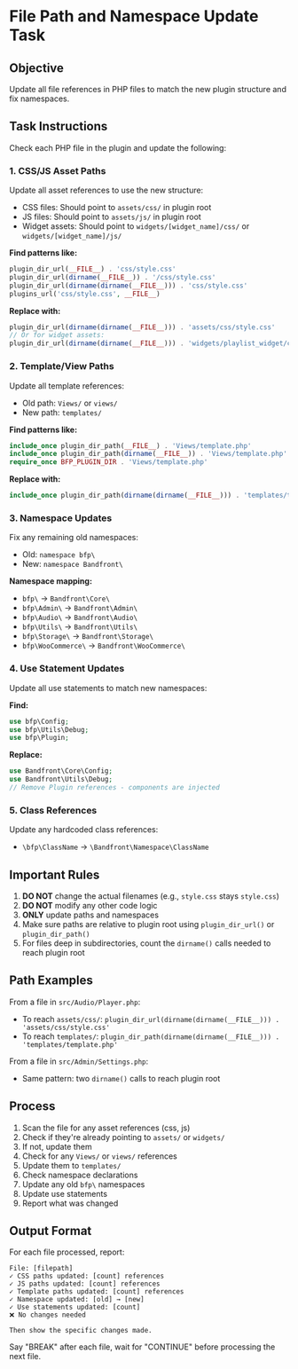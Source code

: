 # File Path and Namespace Update Task

## Objective
Update all file references in PHP files to match the new plugin structure and fix namespaces.

## Task Instructions

Check each PHP file in the plugin and update the following:

### 1. CSS/JS Asset Paths
Update all asset references to use the new structure:
- CSS files: Should point to `assets/css/` in plugin root
- JS files: Should point to `assets/js/` in plugin root
- Widget assets: Should point to `widgets/[widget_name]/css/` or `widgets/[widget_name]/js/`

**Find patterns like:**
```php
plugin_dir_url(__FILE__) . 'css/style.css'
plugin_dir_url(dirname(__FILE__)) . '/css/style.css'
plugin_dir_url(dirname(dirname(__FILE__))) . 'css/style.css'
plugins_url('css/style.css', __FILE__)
```

**Replace with:**
```php
plugin_dir_url(dirname(dirname(__FILE__))) . 'assets/css/style.css'
// Or for widget assets:
plugin_dir_url(dirname(dirname(__FILE__))) . 'widgets/playlist_widget/css/style.css'
```

### 2. Template/View Paths
Update all template references:
- Old path: `Views/` or `views/`
- New path: `templates/`

**Find patterns like:**
```php
include_once plugin_dir_path(__FILE__) . 'Views/template.php'
include_once plugin_dir_path(dirname(__FILE__)) . 'Views/template.php'
require_once BFP_PLUGIN_DIR . 'Views/template.php'
```

**Replace with:**
```php
include_once plugin_dir_path(dirname(dirname(__FILE__))) . 'templates/template.php'
```

### 3. Namespace Updates
Fix any remaining old namespaces:
- Old: `namespace bfp\`
- New: `namespace Bandfront\`

**Namespace mapping:**
- `bfp\` → `Bandfront\Core\`
- `bfp\Admin\` → `Bandfront\Admin\`
- `bfp\Audio\` → `Bandfront\Audio\`
- `bfp\Utils\` → `Bandfront\Utils\`
- `bfp\Storage\` → `Bandfront\Storage\`
- `bfp\WooCommerce\` → `Bandfront\WooCommerce\`

### 4. Use Statement Updates
Update all use statements to match new namespaces:

**Find:**
```php
use bfp\Config;
use bfp\Utils\Debug;
use bfp\Plugin;
```

**Replace:**
```php
use Bandfront\Core\Config;
use Bandfront\Utils\Debug;
// Remove Plugin references - components are injected
```

### 5. Class References
Update any hardcoded class references:
- `\bfp\ClassName` → `\Bandfront\Namespace\ClassName`

## Important Rules

1. **DO NOT** change the actual filenames (e.g., `style.css` stays `style.css`)
2. **DO NOT** modify any other code logic
3. **ONLY** update paths and namespaces
4. Make sure paths are relative to plugin root using `plugin_dir_url()` or `plugin_dir_path()`
5. For files deep in subdirectories, count the `dirname()` calls needed to reach plugin root

## Path Examples

From a file in `src/Audio/Player.php`:
- To reach `assets/css/`: `plugin_dir_url(dirname(dirname(__FILE__))) . 'assets/css/style.css'`
- To reach `templates/`: `plugin_dir_path(dirname(dirname(__FILE__))) . 'templates/template.php'`

From a file in `src/Admin/Settings.php`:
- Same pattern: two `dirname()` calls to reach plugin root

## Process

1. Scan the file for any asset references (css, js)
2. Check if they're already pointing to `assets/` or `widgets/`
3. If not, update them
4. Check for any `Views/` or `views/` references
5. Update them to `templates/`
6. Check namespace declarations
7. Update any old `bfp\` namespaces
8. Update use statements
9. Report what was changed

## Output Format

For each file processed, report:
```
File: [filepath]
✓ CSS paths updated: [count] references
✓ JS paths updated: [count] references
✓ Template paths updated: [count] references
✓ Namespace updated: [old] → [new]
✓ Use statements updated: [count]
❌ No changes needed

Then show the specific changes made.
```

Say "BREAK" after each file, wait for "CONTINUE" before processing the next file.